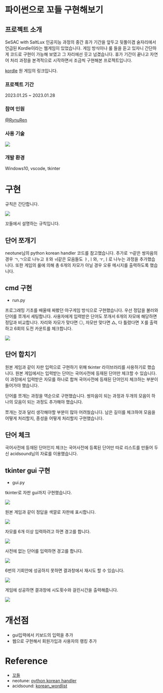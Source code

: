 # 파이썬으로 꼬들 구현해보기

## 프로젝트 소개
SeSAC with SaltLux 인공지능 과정의 중간 휴가 기간을 앞두고 뒷풀이겸 술자리에서 언급된 Kordle이라는 웹게임이 있었습니다. 게임 방식이나 룰 들을 듣고 있자니 간단하게 코드로 구현이 가능해 보였고 그 자리에선 웃고 넘겼습니다. 휴가 기간이 끝나고 자연어 처리 과정을 본격적으로 시작하면서 조금씩 구현해본 프로젝트입니다.

[kordle](https://kordle.kr/)
원 게임의 링크입니다.

### 프로젝트 기간
2023.01.25 ~ 2023.01.28

### 참여 인원
[@RynuRen](https://github.com/RynuRen)

### 사용 기술
<p>
 <img src="https://img.shields.io/badge/python-3776AB?style=flat-square&logo=Python&logoColor=white"/>
</p>

### 개발 환경
Windows10, vscode, tkinter

# 구현
규칙은 간단합니다.

<img src="img_source/rule.png">

꼬들에서 설명하는 규칙입니다.

## 단어 쪼개기
neotune님의 python korean handler 코드를 참고했습니다. 추가로 ㄲ같은 쌍자음의 경우 ㄱ,ㄱ으로 나누고 ㅐ와 ㅟ같은 모음들도 ㅏ,ㅣ와, ㅜ,ㅣ로 나누는 과정을 추가했습니다. 또한 게임의 룰에 의해 총 6개의 자모가 아닐 경우 오류 메시지를 출력하도록 했습니다.

## cmd 구현
* run.py

프로그래밍 기초를 배울때 짜봤던 야구게임 방식으로 구현했습니다. 우선 정답을 불러와 단어를 쪼개서 세팅합니다. 사용자에게 입력받은 단어도 쪼개서 6개의 자모에 해당하면 정답과 비교합니다. 자리와 자모가 맞다면 ◎, 자모만 맞다면 △, 다 틀렸다면 Ｘ를 출력하고 6회의 도전 카운트를 체크합니다.

<img src="img_source/cmd.png">

## 단어 합치기
원본 게임과 같이 자판 입력으로 구현하기 위해 tkinter 라이브러리를 사용하기로 했습니다. 원본 게임에서는 입력받는 단어는 국어사전에 등재된 단어만 체크할 수 있습니다. 이 과정에서 입력받은 자모를 하나로 합쳐 국어사전에 등재된 단어인지 체크하는 부분이 들어가야 했습니다.

단어를 쪼개는 과정을 역순으로 구현했습니다. 쌍자음이 되는 과정과 두개의 모음이 하나의 모음이 되는 과정도 추가해야 했습니다.

쪼개는 것과 달리 생각해야할 부분이 많아 어려웠습니다. 남은 길이를 체크하여 모음을 어떻게 처리할지, 종성을 어떻게 처리할지 구현했습니다.

## 단어 체크
국어사전에 등재된 단어인지 체크는 국어사전에 등록된 단어만 따로 리스트를 만들어 두신 acidsound님의 자료를 이용했습니다.

## tkinter gui 구현
* gui.py

tkinter로 자판 gui까지 구현했습니다.

<img src="img_source/gui1.png">

원본 게임과 같이 정답을 색깔로 자판에 표시합니다.

<img src="img_source/gui2.png">

자모를 6개 이상 입력하려고 하면 경고를 합니다.

<img src="img_source/warn1.png">

사전에 없는 단어를 입력하면 경고를 합니다.

<img src="img_source/warn2.png">

6번의 기회안에 성공하지 못하면 결과창에서 재시도 할 수 있습니다.

<img src="img_source/fail.png">

게임에 성공하면 결과창에 시도횟수와 걸린시간을 출력해줍니다.

<img src="img_source/success.png">

# 개선점
* gui입력에서 키보드의 입력을 추가
* 웹으로 구현해서 회원가입과 사용자의 랭킹 추가

# Reference
* [꼬들](https://kordle.kr/)
* neotune: [python korean handler](https://github.com/neotune/python-korean-handler)
* acidsound: [korean_wordlist](https://github.com/acidsound/korean_wordlist)
